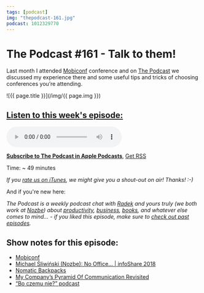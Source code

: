 ```yaml
---
tags: [podcast]
img: "thepodcast-161.jpg"
podcast: 1012329770
---
```


# The Podcast #161 - Talk to them!

Last month I attended [Mobiconf](https://sliwinski.com/mobiconf) conference and on [The Podcast][p] we discussed my experience there and some useful tips and tricks of choosing conferences you’re attending.

<!--More-->

![{{ page.title }}](/img/{{ page.img }})

## [Listen to this week's episode:][e]

<audio controls>
<source src="https://files.nozbe.com/podcast/161.mp3" type="audio/mpeg">
</audio>

**[Subscribe to The Podcast in Apple Podcasts][i]**, [Get RSS][rss]

Time: ~ 49 minutes

*If you [rate us on iTunes][i], we might give you a shout-out on air! Thanks! :-)*

And if you're new here:

*The Podcast is a weekly podcast chat with [Radek][r] and yours truly (we both work at [Nozbe][n]) about [productivity](/tag/productivity), [business](/tag/business), [books](/tag/books), and whatever else comes to mind… - if you liked this episode, make sure to [check out past episodes](/tag/podcast).*

## Show notes for this episode:

  * [Mobiconf](https://2018.mobiconf.org/)
  * [Michael Śliwiński (Nozbe): No Office... | infoShare 2018](https://www.youtube.com/watch?v=3NNZu5xepe4)
  * [Nomatic Backpacks](https://www.nomatic.com/pages/nomatic-backpack)
  * [My Company’s Pyramid Of Communication Revisited](https://sliwinski.com/pyramid/)
  * [“Bo czemu nie?” podcast](https://boczemunie.pl/)


[y]: https://michael.gratis/thepodcastyt
[rss]: http://thepodcast.fm/episodes?format=RSS
[e]: http://thepodcast.fm/episodes/161

[p]: https://michael.gratis/thepodcastfm
[n]: https://michael.gratis/nozbe
[r]: https://michael.gratis/radex
[i]: https://michael.gratis/thepodcast
[o]: https://michael.gratis/ipadonly

